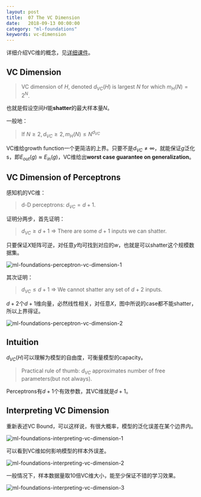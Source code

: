 ```yaml
---
layout: post
title:  07 The VC Dimension
date:   2018-09-13 00:00:00
category: "ml-foundations"
keywords: vc-dimension
---
```


详细介绍VC维的概念，见[详细课件](https://www.csie.ntu.edu.tw/~htlin/mooc/doc/07_handout.pdf)。

## VC Dimension

> VC dimension of $H$, denoted $d_{VC}(H)$ is largest $N$ for which $m_H(N)=2^N$.

也就是假设空间$H$能**shatter**的最大样本量$N$。

一般地：

> If $N\ge2,d_{VC}\ge2, m_H(N) \le N^{d_{VC}}$

VC维给growth function一个更简洁的上界。只要不是$d_{VC} \ne \infty$，就能保证$g$泛化s，即$E_{out}(g) \approx E_{in}(g)$，VC维给出**worst case guarantee on generalization**。


## VC Dimension of Perceptrons

感知机的VC维：

> d-D perceptrons: $d_{VC} = d + 1$.

证明分两步，首先证明：

> $d_{VC} \ge d + 1$ => There are some $d + 1$ inputs we can shatter.

只要保证$X$矩阵可逆，对任意$y$均可找到对应的$w$，也就是可以shatter这个规模数据集。

![ml-foundations-perceptron-vc-dimension-1](https://images-1256734305.cos.ap-beijing.myqcloud.com/ml-foundations-perceptron-vc-dimension-1.png)

其次证明：

> $d_{VC} \le d + 1$ => We cannot shatter any set of $d + 2$ inputs.

$d+2$个$d+1$维向量，必然线性相关，对任意$X$，图中所说的case都不能shatter，所以上界得证。

![ml-foundations-perceptron-vc-dimension-2](https://images-1256734305.cos.ap-beijing.myqcloud.com/ml-foundations-perceptron-vc-dimension-2.png)

## Intuition

$d_{VC}(H)$可以理解为模型的自由度，可衡量模型的capacity。

> Practical rule of thumb: $d_{VC}$ approximates number of free parameters(but not always).

Perceptrons有$d+1$个有效参数，其VC维就是$d+1$。

## Interpreting VC Dimension

重新表述VC Bound，可以这样说，有很大概率，模型的泛化误差在某个边界内。

![ml-foundations-interpreting-vc-dimension-1](https://images-1256734305.cos.ap-beijing.myqcloud.com/ml-foundations-interpreting-vc-dimension-1.png)

可以看到VC维如何影响模型的样本外误差。

![ml-foundations-interpreting-vc-dimension-2](https://images-1256734305.cos.ap-beijing.myqcloud.com/ml-foundations-interpreting-vc-dimension-2.png)

一般情况下，样本数据量取10倍VC维大小，能至少保证不错的学习效果。

![ml-foundations-interpreting-vc-dimension-3](https://images-1256734305.cos.ap-beijing.myqcloud.com/ml-foundations-interpreting-vc-dimension-3.png)


